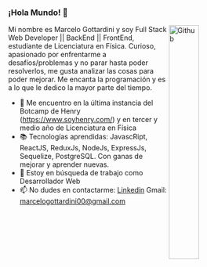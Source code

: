 ### ¡Hola Mundo! 👋

<img width="35%" align="right" alt="Github" src="https://user-images.githubusercontent.com/48678280/88862734-4903af80-d201-11ea-968b-9c939d88a37c.gif" />

Mi nombre es Marcelo Gottardini y soy Full Stack Web Developer || BackEnd || FrontEnd, estudiante de Licenciatura en Física. Curioso, apasionado por enfrentarme a desafíos/problemas y no parar hasta poder resolverlos, me gusta analizar las cosas para poder mejorar. Me encanta la programación y es a lo que le dedico la mayor parte del tiempo.

- 🔭 Me encuentro en la última instancia del Botcamp de Henry (https://www.soyhenry.com/) y en tercer y medio año de Licenciatura en Física
- 📚 Tecnologías aprendidas: JavascRipt, ReactJS, ReduxJs, NodeJs, ExpressJs, Sequelize, PostgreSQL. Con ganas de mejorar y aprender nuevas.
- 👯 Estoy en búsqueda de trabajo como Desarrollador Web
- 📫 No dudes en contactarme: [Linkedin](https://www.linkedin.com/in/marcelogottardini) Gmail: marcelogottardini00@gmail.com


